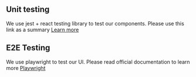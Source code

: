 ## Unit testing

We use jest + react testing library to test our components. Please use this link as a summary [Learn more](https://testing-library.com/docs/react-testing-library/cheatsheet)

## E2E Testing

We use playwright to test our UI. Please read official documentation to learn more [Playwright](https://playwright.dev/)
